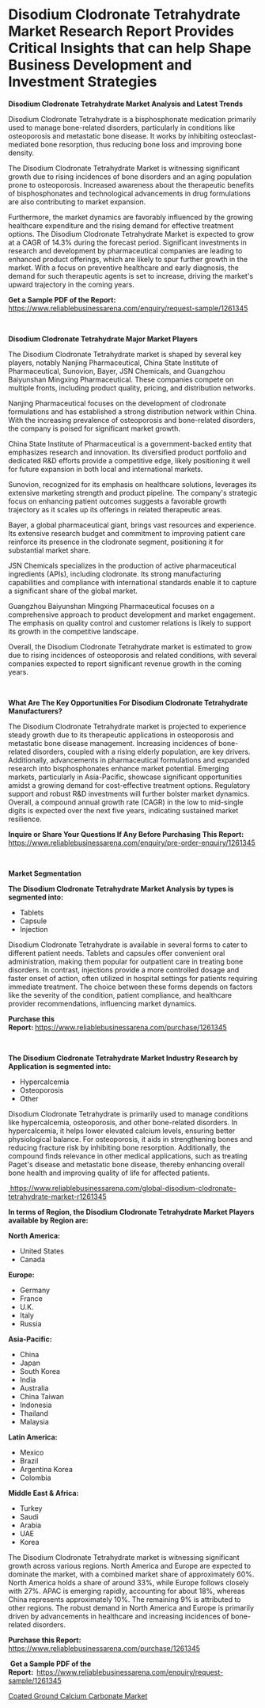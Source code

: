 <p><h1>Disodium Clodronate Tetrahydrate Market Research Report Provides Critical Insights that can help Shape Business Development and Investment Strategies</h1></p><p><strong>Disodium Clodronate Tetrahydrate Market Analysis and Latest Trends</strong></p>
<p><p>Disodium Clodronate Tetrahydrate is a bisphosphonate medication primarily used to manage bone-related disorders, particularly in conditions like osteoporosis and metastatic bone disease. It works by inhibiting osteoclast-mediated bone resorption, thus reducing bone loss and improving bone density.</p><p>The Disodium Clodronate Tetrahydrate Market is witnessing significant growth due to rising incidences of bone disorders and an aging population prone to osteoporosis. Increased awareness about the therapeutic benefits of bisphosphonates and technological advancements in drug formulations are also contributing to market expansion. </p><p>Furthermore, the market dynamics are favorably influenced by the growing healthcare expenditure and the rising demand for effective treatment options. The Disodium Clodronate Tetrahydrate Market is expected to grow at a CAGR of 14.3% during the forecast period. Significant investments in research and development by pharmaceutical companies are leading to enhanced product offerings, which are likely to spur further growth in the market. With a focus on preventive healthcare and early diagnosis, the demand for such therapeutic agents is set to increase, driving the market's upward trajectory in the coming years.</p></p>
<p><strong>Get a Sample PDF of the Report:&nbsp;</strong> <a href="https://www.reliablebusinessarena.com/enquiry/request-sample/1261345?utm_campaign=2259&utm_medium=2&utm_source=Github&utm_content=ia&utm_term=02022025&utm_id=disodium-clodronate-tetrahydrate">https://www.reliablebusinessarena.com/enquiry/request-sample/1261345</a></p>
<p>&nbsp;</p>
<p><strong>Disodium Clodronate Tetrahydrate Major Market Players</strong></p>
<p><p>The Disodium Clodronate Tetrahydrate market is shaped by several key players, notably Nanjing Pharmaceutical, China State Institute of Pharmaceutical, Sunovion, Bayer, JSN Chemicals, and Guangzhou Baiyunshan Mingxing Pharmaceutical. These companies compete on multiple fronts, including product quality, pricing, and distribution networks.</p><p>Nanjing Pharmaceutical focuses on the development of clodronate formulations and has established a strong distribution network within China. With the increasing prevalence of osteoporosis and bone-related disorders, the company is poised for significant market growth.</p><p>China State Institute of Pharmaceutical is a government-backed entity that emphasizes research and innovation. Its diversified product portfolio and dedicated R&D efforts provide a competitive edge, likely positioning it well for future expansion in both local and international markets.</p><p>Sunovion, recognized for its emphasis on healthcare solutions, leverages its extensive marketing strength and product pipeline. The company's strategic focus on enhancing patient outcomes suggests a favorable growth trajectory as it scales up its offerings in related therapeutic areas.</p><p>Bayer, a global pharmaceutical giant, brings vast resources and experience. Its extensive research budget and commitment to improving patient care reinforce its presence in the clodronate segment, positioning it for substantial market share.</p><p>JSN Chemicals specializes in the production of active pharmaceutical ingredients (APIs), including clodronate. Its strong manufacturing capabilities and compliance with international standards enable it to capture a significant share of the global market.</p><p>Guangzhou Baiyunshan Mingxing Pharmaceutical focuses on a comprehensive approach to product development and market engagement. The emphasis on quality control and customer relations is likely to support its growth in the competitive landscape.</p><p>Overall, the Disodium Clodronate Tetrahydrate market is estimated to grow due to rising incidences of osteoporosis and related conditions, with several companies expected to report significant revenue growth in the coming years.</p></p>
<p>&nbsp;</p>
<p><strong>What Are The Key Opportunities For Disodium Clodronate Tetrahydrate Manufacturers?</strong></p>
<p><p>The Disodium Clodronate Tetrahydrate market is projected to experience steady growth due to its therapeutic applications in osteoporosis and metastatic bone disease management. Increasing incidences of bone-related disorders, coupled with a rising elderly population, are key drivers. Additionally, advancements in pharmaceutical formulations and expanded research into bisphosphonates enhance market potential. Emerging markets, particularly in Asia-Pacific, showcase significant opportunities amidst a growing demand for cost-effective treatment options. Regulatory support and robust R&D investments will further bolster market dynamics. Overall, a compound annual growth rate (CAGR) in the low to mid-single digits is expected over the next five years, indicating sustained market resilience.</p></p>
<p><strong>Inquire or Share Your Questions If Any Before Purchasing This Report:</strong> <a href="https://www.reliablebusinessarena.com/enquiry/pre-order-enquiry/1261345?utm_campaign=2259&utm_medium=2&utm_source=Github&utm_content=ia&utm_term=02022025&utm_id=disodium-clodronate-tetrahydrate">https://www.reliablebusinessarena.com/enquiry/pre-order-enquiry/1261345</a></p>
<p>&nbsp;</p>
<p><strong>Market Segmentation</strong></p>
<p><strong>The Disodium Clodronate Tetrahydrate Market Analysis by types is segmented into:</strong></p>
<p><ul><li>Tablets</li><li>Capsule</li><li>Injection</li></ul></p>
<p><p>Disodium Clodronate Tetrahydrate is available in several forms to cater to different patient needs. Tablets and capsules offer convenient oral administration, making them popular for outpatient care in treating bone disorders. In contrast, injections provide a more controlled dosage and faster onset of action, often utilized in hospital settings for patients requiring immediate treatment. The choice between these forms depends on factors like the severity of the condition, patient compliance, and healthcare provider recommendations, influencing market dynamics.</p></p>
<p><strong>Purchase this Report:&nbsp;</strong><a href="https://www.reliablebusinessarena.com/purchase/1261345?utm_campaign=2259&utm_medium=2&utm_source=Github&utm_content=ia&utm_term=02022025&utm_id=disodium-clodronate-tetrahydrate">https://www.reliablebusinessarena.com/purchase/1261345</a></p>
<p>&nbsp;</p>
<p><strong>The Disodium Clodronate Tetrahydrate Market Industry Research by Application is segmented into:</strong></p>
<p><ul><li>Hypercalcemia</li><li>Osteoporosis</li><li>Other</li></ul></p>
<p><p>Disodium Clodronate Tetrahydrate is primarily used to manage conditions like hypercalcemia, osteoporosis, and other bone-related disorders. In hypercalcemia, it helps lower elevated calcium levels, ensuring better physiological balance. For osteoporosis, it aids in strengthening bones and reducing fracture risk by inhibiting bone resorption. Additionally, the compound finds relevance in other medical applications, such as treating Paget's disease and metastatic bone disease, thereby enhancing overall bone health and improving quality of life for affected patients.</p></p>
<p><a href="https://www.reliablebusinessarena.com/global-disodium-clodronate-tetrahydrate-market-r1261345?utm_campaign=2259&utm_medium=2&utm_source=Github&utm_content=ia&utm_term=02022025&utm_id=disodium-clodronate-tetrahydrate">&nbsp;https://www.reliablebusinessarena.com/global-disodium-clodronate-tetrahydrate-market-r1261345</a></p>
<p><strong>In terms of Region, the Disodium Clodronate Tetrahydrate Market Players available by Region are:</strong></p>
<p>
    <p> <strong> North America: </strong>
        <ul>
            <li>United States</li>
            <li>Canada</li>
        </ul>
        </p> 
    <p> <strong> Europe: </strong>
        <ul>
            <li>Germany</li>
            <li>France</li>
            <li>U.K.</li>
            <li>Italy</li>
            <li>Russia</li>
        </ul>
        </p> 
    <p> <strong> Asia-Pacific: </strong>
        <ul>
            <li>China</li>
            <li>Japan</li>
            <li>South Korea</li>
            <li>India</li>
            <li>Australia</li>
            <li>China Taiwan</li>
            <li>Indonesia</li>
            <li>Thailand</li>
            <li>Malaysia</li>
        </ul>
        </p> 
    <p> <strong> Latin America: </strong>
        <ul>
            <li>Mexico</li>
            <li>Brazil</li>
            <li>Argentina Korea</li>
            <li>Colombia</li>
        </ul>
        </p> 
    <p> <strong> Middle East & Africa: </strong>
        <ul>
            <li>Turkey</li>
            <li>Saudi</li>
            <li>Arabia</li>
            <li>UAE</li>
            <li>Korea</li>
        </ul>
    </p>
    </p>
<p><p>The Disodium Clodronate Tetrahydrate market is witnessing significant growth across various regions. North America and Europe are expected to dominate the market, with a combined market share of approximately 60%. North America holds a share of around 33%, while Europe follows closely with 27%. APAC is emerging rapidly, accounting for about 18%, whereas China represents approximately 10%. The remaining 9% is attributed to other regions. The robust demand in North America and Europe is primarily driven by advancements in healthcare and increasing incidences of bone-related disorders.</p></p>
<p><strong>Purchase this Report: </strong><a href="https://www.reliablebusinessarena.com/purchase/1261345?utm_campaign=2259&utm_medium=2&utm_source=Github&utm_content=ia&utm_term=02022025&utm_id=disodium-clodronate-tetrahydrate">https://www.reliablebusinessarena.com/purchase/1261345</a></p>
<p>&nbsp;<strong>Get a Sample PDF of the Report:&nbsp;&nbsp;</strong><a href="https://www.reliablebusinessarena.com/enquiry/request-sample/1261345?utm_campaign=2259&utm_medium=2&utm_source=Github&utm_content=ia&utm_term=02022025&utm_id=disodium-clodronate-tetrahydrate">https://www.reliablebusinessarena.com/enquiry/request-sample/1261345</a></p>
<p><strong></strong></p>
<p><p><a href="https://github.com/sherikacas30/Market-Research-Report-List-1/blob/main/coated-ground-calcium-carbonate-market.md?utm_campaign=2259&utm_medium=2&utm_source=Github&utm_content=ia&utm_term=02022025&utm_id=disodium-clodronate-tetrahydrate">Coated Ground Calcium Carbonate Market</a></p></p>